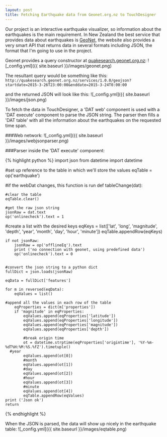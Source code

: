 ```yaml
---
layout: post
title: Fetching Earthquake data from Geonet.org.nz to TouchDesigner
---
```


Our project is an interactive earthquake visualizer, so information about the earthquakes is the main requirement. In New Zealand the best service that provides data about earthquakes is [GeoNet](geonet.org.nz), the website also provides a very smart API that returns data in several formats including JSON, the format that I'm going to use in the project.

Geonet provides a query constructor at [quakesearch.geonet.org.nz](http://quakesearch.geonet.org.nz/):
![_config.yml]({{ site.baseurl }}/images/geonet.png)

The resultant query would be something like this:
`http://quakesearch.geonet.org.nz/services/1.0.0/geojson?startdate=2015-3-26T23:00:00&enddate=2015-3-24T0:00:00`

and the returned JSON will look like this:
![_config.yml]({{ site.baseurl }}/images/json.png)

To fetch the data in TouchDesigner, a 'DAT web' component is used with a 'DAT execute' component to parse the JSON string. The parser then fills a 'DAT table' with all the information about the earthquakes on the requested time span.

###Web network:
![_config.yml]({{ site.baseurl }}/images/webjsonparser.png)

###Parser inside the 'DAT execute' component:

{% highlight python %}
import json
from datetime import datetime

#set up reference to the table in which we'll store the values
eqTable = op('earthquake')

#if the webDat changes, this function is run
def tableChange(dat):

	#clear the table
	eqTable.clear()

	#get the raw json string
	jsonRaw = dat.text
	op('onlinecheck').text = 1

  #create a list with the desired keys
	eqKeys = list(['lat', 'long', 'magnitude', 'depth', 'year', 'month', 'day', 'hour', 'minute'])
	eqTable.appendRow(eqKeys)

	if not jsonRaw:
		jsonRaw = op('offlineEq').text
		print ('no connection with geonet, using predefined data')
		op('onlinecheck').text = 0


	#convert the json string to a python dict
	fullDict = json.loads(jsonRaw)

	eqData = fullDict['features']

	for m in reversed(eqData):
		eqValues = list()

    #append all the values in each row of the table
		eqProperties = dict(m['properties'])
		if 'magnitude' in eqProperties:
			eqValues.append(eqProperties['latitude'])
			eqValues.append(eqProperties['longitude'])
			eqValues.append(eqProperties['magnitude'])
			eqValues.append(eqProperties['depth'])

			#break origin time
			ot = datetime.strptime(eqProperties['origintime'], '%Y-%m-%dT%H:%M:%S.%fZ').timetuple()
      #year
			eqValues.append(ot[0])
			#month
			eqValues.append(ot[1])
			#day
			eqValues.append(ot[2])
			#hour
			eqValues.append(ot[3])
			#minute
			eqValues.append(ot[4])
			eqTable.appendRow(eqValues)
	print ('Json ok')
	return
  {% endhighlight %}

  When the JSON is parsed, the data will show up nicely in the earthquake table:
  ![_config.yml]({{ site.baseurl }}/images/eqtable.png)
